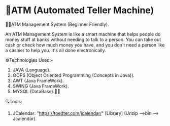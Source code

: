 # 🏧ATM (Automated Teller Machine)

🧑‍💼ATM Management System (Beginner Friendly).

  An ATM Management System is like a smart machine that helps people do money stuff at banks without needing to
  talk to a person. You can take out cash or check how much money you have, and you don't need a person like a 
  cashier to help you. It's all done electronically.
 
 ⚙️Technologies Used:-
 1) JAVA (Language).
 2) OOPS (Object Oriented Programming (Concepts in Java)).
 3) AWT (Java FrameWork).
 4) SWING (Java FrameWork).
 5) MYSQL (DataBase).😶‍🌫️

🔍Tools:

1) JCalendar:  "https://toedter.com/jcalendar/" [Library] (Unzip -->bin --> Jcalendar).
